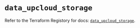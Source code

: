 # `data_upcloud_storage`

Refer to the Terraform Registory for docs: [`data_upcloud_storage`](https://registry.terraform.io/providers/upcloudltd/upcloud/3.3.0/docs/data-sources/storage).
